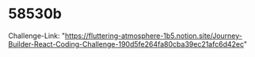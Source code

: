 # 58530b

Challenge-Link: "https://fluttering-atmosphere-1b5.notion.site/Journey-Builder-React-Coding-Challenge-190d5fe264fa80cba39ec21afc6d42ec"